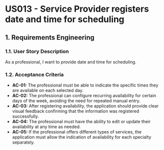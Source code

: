 # US013 - Service Provider registers date and time for scheduling 

## 1. Requirements Engineering

### 1.1. User Story Description

As a professional, I want to provide date and time for scheduling.

### 1.2. Acceptance Criteria

* **AC-01:** The professional must be able to indicate the specific times they are available on each selected day.
* **AC-02:** The professional can configure recurring availability for certain days of the week, avoiding the need for repeated manual entry.
* **AC-03:** After registering availability, the application should provide clear visual feedback confirming that the information was registered successfully.
* **AC-04:** The professional must have the ability to edit or update their availability at any time as needed.
* **AC-05:** If the professional offers different types of services, the application must allow the indication of availability for each specialty separately.
